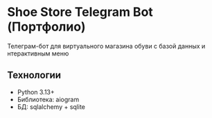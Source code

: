 # Shoe Store Telegram Bot (Портфолио)

Телеграм-бот для виртуального магазина обуви с базой данных и нтерактивным меню

## Технологии
- Python 3.13+
- Библиотека: aiogram
- БД: sqlalchemy + sqlite
